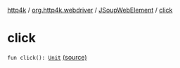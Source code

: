 [http4k](../../index.md) / [org.http4k.webdriver](../index.md) / [JSoupWebElement](index.md) / [click](./click.md)

# click

`fun click(): `[`Unit`](https://kotlinlang.org/api/latest/jvm/stdlib/kotlin/-unit/index.html) [(source)](https://github.com/http4k/http4k/blob/master/http4k-testing-webdriver/src/main/kotlin/org/http4k/webdriver/JSoupWebElement.kt#L84)